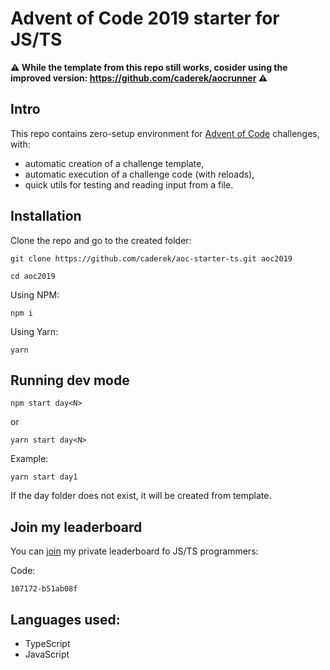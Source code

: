 # Advent of Code 2019 starter for JS/TS

**⚠ While the template from this repo still works, cosider using the improved version: https://github.com/caderek/aocrunner ⚠**

## Intro

This repo contains zero-setup environment for [Advent of Code](https://adventofcode.com/2019) challenges, with:

- automatic creation of a challenge template,
- automatic execution of a challenge code (with reloads),
- quick utils for testing and reading input from a file.

## Installation

Clone the repo and go to the created folder:

```
git clone https://github.com/caderek/aoc-starter-ts.git aoc2019
```

```
cd aoc2019
```

Using NPM:

```
npm i
```

Using Yarn:

```
yarn
```

## Running dev mode

```
npm start day<N>
```

or

```
yarn start day<N>
```

Example:

```
yarn start day1
```

If the day folder does not exist, it will be created from template.

## Join my leaderboard

You can [join](https://adventofcode.com/2019/leaderboard/private) my private leaderboard fo JS/TS programmers:

Code:

```
107172-b51ab08f
```

## Languages used:

- TypeScript
- JavaScript
